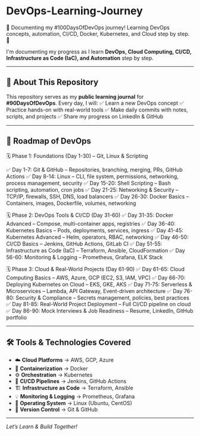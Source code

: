# DevOps-Learning-Journey
📖 Documenting my #100DaysOfDevOps journey! Learning DevOps concepts, automation, CI/CD, Docker, Kubernetes, and Cloud step by step. 🚀

I'm documenting my progress as I learn **DevOps, Cloud Computing, CI/CD, Infrastructure as Code (IaC), and Automation** step by step.

---

## 📌 About This Repository
This repository serves as my **public learning journal** for **#90DaysOfDevOps**.
Every day, I will:
✅ Learn a new DevOps concept
✅ Practice hands-on with real-world tools
✅ Make daily commits with notes, scripts, and projects
✅ Share my progress on LinkedIn & GitHub

---

## 📅 Roadmap of DevOps
🗓️ Phase 1: Foundations (Day 1-30) – Git, Linux & Scripting

✅ Day 1-7: Git & GitHub – Repositories, branching, merging, PRs, GitHub Actions
✅ Day 8-14: Linux – CLI, file system, permissions, networking, process management, security
✅ Day 15-20: Shell Scripting – Bash scripting, automation, cron jobs
✅ Day 21-25: Networking & Security – TCP/IP, firewalls, SSH, DNS, load balancers
✅ Day 26-30: Docker Basics – Containers, images, Dockerfile, volumes, networking

🗓️ Phase 2: DevOps Tools & CI/CD (Day 31-60)
✅ Day 31-35: Docker Advanced – Compose, multi-container apps, registries
✅ Day 36-40: Kubernetes Basics – Pods, deployments, services, ingress
✅ Day 41-45: Kubernetes Advanced – Helm, operators, RBAC, networking
✅ Day 46-50: CI/CD Basics – Jenkins, GitHub Actions, GitLab CI
✅ Day 51-55: Infrastructure as Code (IaC) – Terraform, Ansible, CloudFormation
✅ Day 56-60: Monitoring & Logging – Prometheus, Grafana, ELK Stack

🗓️ Phase 3: Cloud & Real-World Projects (Day 61-90)
✅ Day 61-65: Cloud Computing Basics – AWS, Azure, GCP (EC2, S3, IAM, VPC)
✅ Day 66-70: Deploying Kubernetes on Cloud – EKS, GKE, AKS
✅ Day 71-75: Serverless & Microservices – Lambda, API Gateway, Event-driven architecture
✅ Day 76-80: Security & Compliance – Secrets management, policies, best practices
✅ Day 81-85: Real-World Project Deployment – Full CI/CD pipeline on cloud
✅ Day 86-90: Mock Interviews & Job Readiness – Resume, LinkedIn, GitHub portfolio

---

## 🛠️ Tools & Technologies Covered
- ☁️ **Cloud Platforms** → AWS, GCP, Azure
- 🐳 **Containerization** → Docker
- ⚙️ **Orchestration** → Kubernetes
- 🔄 **CI/CD Pipelines** → Jenkins, GitHub Actions
- 🏗️ **Infrastructure as Code** → Terraform, Ansible
- 💡 **Monitoring & Logging** → Prometheus, Grafana
- 🐧 **Operating System** → Linux (Ubuntu, CentOS)
- 🔗 **Version Control** → Git & GitHub

---
 *Let’s Learn & Build Together!*
